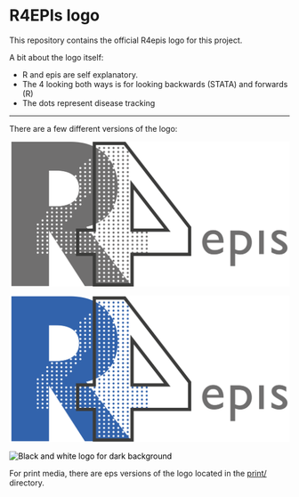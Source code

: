 # R4EPIs logo


This repository contains the official R4epis logo for this project. 

A bit about the logo itself:

 - R and epis are self explanatory.
 - The 4 looking both ways is for looking backwards (STATA) and forwards (R)
 - The dots represent disease tracking

------

There are a few different versions of the logo:

![Black and white logo (RGB)](screen/R4epis_b_w_rgb.png)

![Color logo (RGB)](screen/R4epis_clr_rgb.png)

<img src="screen/R4epis_dark_black_rgb.png" alt="Black and white logo for dark background" style="color:black" />

For print media, there are eps versions of the logo located in the [print/](print)
directory.
